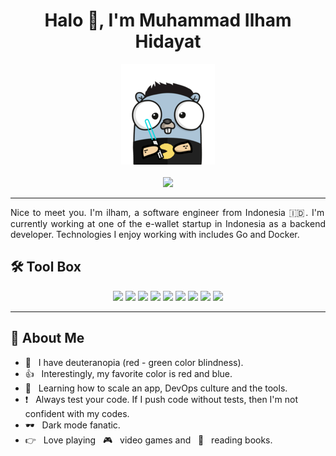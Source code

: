 <h1 align='center'> Halo 👋, I'm Muhammad Ilham Hidayat </h1>

<p align="center">
  <img src="https://github.com/milhamh95/milhamh95/blob/master/img/go.png">
  <br><br>
  <a href="https://bio.link/milhamhi"><img src="https://img.shields.io/badge/Contact-2962FF?style=for-the-badge&logoColor=white"></a>
  <hr>
</p>

<p align="justify">
Nice to meet you. I'm ilham, a software engineer from Indonesia 🇮🇩. I'm currently working at one of the e-wallet startup in Indonesia as a backend developer. Technologies I enjoy working with includes Go and Docker.
</p>

## 🛠️ Tool Box

<p align="center">
  <img src="https://img.shields.io/badge/Go-00ADD8?style=for-the-badge&logo=go&logoColor=white">
  <img src="https://img.shields.io/badge/Docker-2CA5E0?style=for-the-badge&logo=docker&logoColor=white">
  <img src="https://img.shields.io/badge/JavaScript-323330?style=for-the-badge&logo=javascript&logoColor=F7DF1E">
  <img src="https://img.shields.io/badge/Node.js-43853D?style=for-the-badge&logo=node.js&logoColor=white">
  <img src="https://img.shields.io/badge/MySQL-00000F?style=for-the-badge&logo=mysql&logoColor=white">
  <img src="https://img.shields.io/badge/PostgreSQL-316192?style=for-the-badge&logo=postgresql&logoColor=white">
  <img src="https://img.shields.io/badge/MongoDB-4EA94B?style=for-the-badge&logo=mongodb&logoColor=white">
  <img src="https://img.shields.io/badge/redis-%23DD0031.svg?&style=for-the-badge&logo=redis&logoColor=white">
  <img src="https://img.shields.io/badge/Git-F05032?style=for-the-badge&logo=git&logoColor=white">
  <hr>
</p>

## 📖 About Me

- 👀 &nbsp; I have deuteranopia (red - green color blindness).
- 👍 &nbsp; Interestingly, my favorite color is red and blue.
- 🧠 &nbsp; Learning how to scale an app, DevOps culture and the tools.
- ❗ &nbsp; Always test your code. If I push code without tests, then I'm not confident with my codes.
- 🕶 &nbsp; Dark mode fanatic.
- 👉 &nbsp; Love playing  &nbsp; 🎮  &nbsp; video games and  &nbsp; 📖 &nbsp; reading books.
